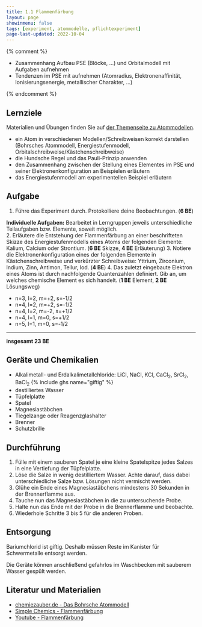 ```yaml
---
title: 1.1 Flammenfärbung
layout: page
showinmenu: false
tags: [experiment, atommodelle, pflichtexperiment]
page-last-updated: 2022-10-04
---
```


{% comment %}

- Zusammenhang Aufbau PSE (Blöcke, ...) und Orbitalmodell mit Aufgaben aufnehmen
- Tendenzen im PSE mit aufnehmen (Atomradius, Elektronenaffinität, Ionisierungsenergie, metallischer Charakter, ...)

{% endcomment %}

## Lernziele

Materialien und Übungen finden Sie auf [der Themenseite zu Atommodellen](/themen/atommodelle).

- ein Atom in verschiedenen Modellen/Schreibweisen korrekt darstellen (Bohrsches Atommodell, Energiestufenmodell, Orbitalschreibweise/Kästchenschreibweise)
- die Hundsche Regel und das Pauli-Prinzip anwenden
- den Zusammenhang zwischen der Stellung eines Elementes im PSE und seiner Elektronenkonfiguration an Beispielen erläutern
- das Energiestufenmodell am experimentellen Beispiel erläutern

## Aufgabe

1. Führe das Experiment durch. Protokolliere deine Beobachtungen. (**6 BE**)

**Individuelle Aufgaben:** Bearbeitet in Lerngruppen jeweils unterschiedliche Teilaufgaben bzw. Elemente, soweit möglich.  
  2. Erläutere die Entstehung der Flammenfärbung an einer beschrifteten Skizze des Energiestufenmodells eines Atoms der folgenden Elemente: Kalium, Calcium oder Strontium. (**6 BE** Skizze, **4 BE** Erläuterung)
  3. Notiere die Elektronenkonfiguration eines der folgenden Elemente in Kästchenschreibweise und verkürzter Schreibweise: Yttrium, Zirconium, Indium, Zinn, Antimon, Tellur, Iod. (**4 BE**)
  4. Das zuletzt eingebaute Elektron eines Atoms ist durch nachfolgende Quantenzahlen definiert. Gib an, um welches chemische Element es sich handelt. (**1 BE** Element, **2 BE** Lösungsweg)  
   - n=3, l=2, m=+2, s=-1/2
   - n=4, l=2, m=+2, s=-1/2
   - n=4, l=2, m=-2, s=+1/2
   - n=4, l=1, m=0, s=+1/2
   - n=5, l=1, m=0, s=-1/2

---

**insgesamt 23 BE**

## Geräte und Chemikalien

- Alkalimetall- und Erdalkalimetallchloride: LiCl, NaCl, KCl, CaCl<sub>2</sub>, SrCl<sub>2</sub>, BaCl<sub>2</sub> {% include ghs name="giftig" %}
- destilliertes Wasser
- Tüpfelplatte
- Spatel
- Magnesiastäbchen
- Tiegelzange oder Reagenzglashalter
- Brenner
- Schutzbrille

## Durchführung

1. Fülle mit einem sauberen Spatel je eine kleine Spatelspitze jedes Salzes in eine Vertiefung der Tüpfelplatte.
2. Löse die Salze in wenig destilliertem Wasser. Achte darauf, dass dabei unterschiedliche Salze bzw. Lösungen nicht vermischt werden.
3. Glühe ein Ende eines Magnesiastäbchens mindestens 30 Sekunden in der Brennerflamme aus.
4. Tauche nun das Magnesiastäbchen in die zu untersuchende Probe.
5. Halte nun das Ende mit der Probe in die Brennerflamme und beobachte.
6. Wiederhole Schritte 3 bis 5 für die anderen Proben.

## Entsorgung

Bariumchlorid ist giftig. Deshalb müssen Reste im Kanister für Schwermetalle entsorgt werden.

Die Geräte können anschließend gefahrlos im Waschbecken mit sauberem Wasser gespült werden.

## Literatur und Materialien

- [chemiezauber.de - Das Bohrsche Atommodell](https://www.chemiezauber.de/index.php/inhalt/q1/aufbau-der-materie/atommodelle/das-bohrsche-atommodell)
- [Simple Chemics - Flammenfärbung](https://www.youtube.com/watch?v=jfjhs8zVMsc)
- [Youtube - Flammenfärbung](https://www.youtube.com/watch?v=8SJIR484dMo)
